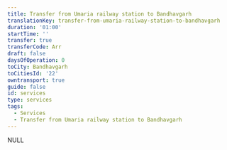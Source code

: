 ```yaml
---
title: Transfer from Umaria railway station to Bandhavgarh
translationKey: transfer-from-umaria-railway-station-to-bandhavgarh
duration: '01:00'
startTime: ''
transfer: true
transferCode: Arr
draft: false
daysOfOperation: 0
toCity: Bandhavgarh
toCitiesId: '22'
owntransport: true
guide: false
id: services
type: services
tags:
  - Services
  - Transfer from Umaria railway station to Bandhavgarh
---
```

NULL
